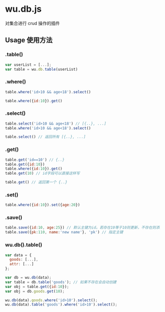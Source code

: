 # wu.db.js
对集合进行 crud 操作的插件
## Usage 使用方法

### .table()
```javascript
var userList = [...];
var table = wu.db.table(userList)
```

### .where()
```javascript
table.where('id>10 && age<18').select()
```
```javascript
table.where({id:10}).get()
```

### .select()
```javascript
table.select('id>10 && age<18') // [{..}, ...]
table.where('id>10 && age<18').select()
```
```javascript
table.select() // 返回所有 [{..}, ...]
```

### .get()
```javascript
table.get('id==10') // {..}
table.get({id:10})
table.where({id:10}).get()
table.get(10) // id字段可以直接这样写
```
```javascript
table.get() // 返回第一个 {..}
```

### .set()
```javascript
table.where({id:10}).set({age:20})
```

### .save()
```javascript
table.save({id:10, age:25}) // 默认主键为id。若存在10等于10则更新，不存在则添加
table.save({pk:110, name:'new name'}, 'pk') // 指定主键
```

### wu.db().table()
```javascript
var data = {
  goods: [...],
  attr: [...]
};

var db = wu.db(data);
var table = db.table('goods'); // 如果不存在会自动创建
var obj = table.get({id:10});
var obj = db.goods.get(10);
```
```javascript
wu.db(data).goods.where('id>10').select();
wu.db(data).table('goods').where('id>10').select();
```
